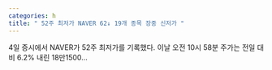 ```yaml
---
categories: h
title: " 52주 최저가 NAVER 62↓ 19개 종목 장중 신저가 "
---
```

 4일 증시에서 NAVER가 52주 최저가를 기록했다. 이날 오전 10시 58분 주가는 전일 대비 6.2% 내린 18만1500... 